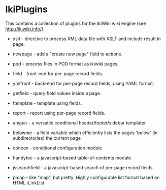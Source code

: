 # IkiPlugins

This contains a collection of plugins for the IkiWiki wiki engine
(see <http://ikiwiki.info/>).

* xslt - directive to process XML data file with XSLT and include result in page.
* newpage - add a "create new page" field to actions.
* pod - process files in POD format as ikiwiki pages.
* field - front-end for per-page record fields.
* ymlfront - back-end for per-page record fields; using YAML format.
* getfield - query field values inside a page.
* ftemplate - template using fields.
* report - report using per-page record fields.

* anypar - a versatile conditional header/footer/sidebar templater
* belowme - a field variable which efficiently lists the pages 'below' (in subdirectories) the current page
* concon - conditional configuration module
* handytoc - a javascript-based table-of-contents module
* jssearchfield - a javascript-based search of per-page record fields.
* pmap - like "map", but pretty. Highly configurable list format based on HTML::LinkList
